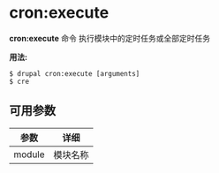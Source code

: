 # cron:execute
**cron:execute** 命令 执行模块中的定时任务或全部定时任务

**用法:**
```
$ drupal cron:execute [arguments] 
$ cre  
```

## 可用参数
参数 | 详细
---------|-------------
module | 模块名称
